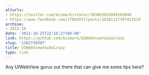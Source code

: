 ```yaml
---
alturls:
- https://twitter.com/bismark/status/393863652849102848
- https://www.facebook.com/17803937/posts/10101127397413519
archive:
- 2013-10
date: '2013-10-25T22:16:27+00:00'
link: https://github.com/bismark/UIWebViewYouSoCrazy
slug: '1382739387'
title: UIWebViewYouSoCrazy
type: link
---
```


Any UIWebView gurus out there that can give me some tips here?

